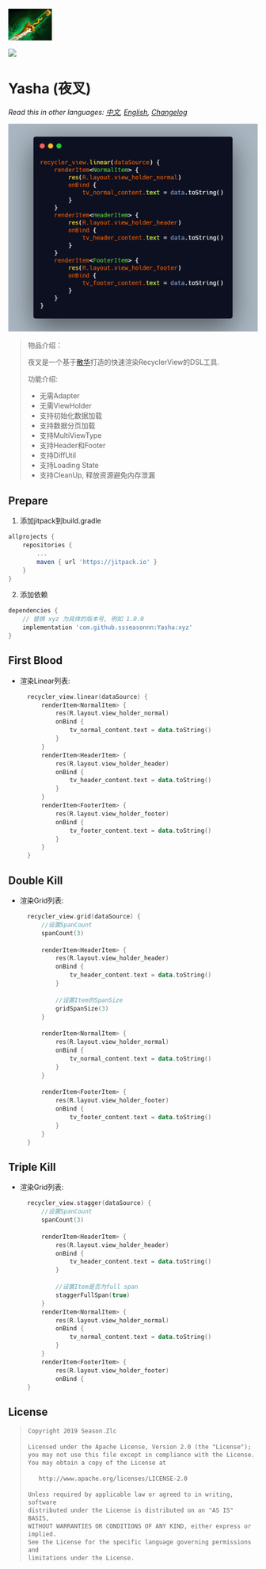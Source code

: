 ![](yasha.png)

[![](https://jitpack.io/v/ssseasonnn/Yasha.svg)](https://jitpack.io/#ssseasonnn/Yasha)

# Yasha (夜叉)

*Read this in other languages: [中文](README.zh.md), [English](README.md), [Changelog](CHANGELOG.md)*

![](yasha_usage.png)

> 物品介绍：
>
> 夜叉是一个基于[散华](https://github.com/ssseasonnn/Sange)打造的快速渲染RecyclerView的DSL工具.
> 
> 功能介绍:
> - 无需Adapter
> - 无需ViewHolder
> - 支持初始化数据加载
> - 支持数据分页加载
> - 支持MultiViewType
> - 支持Header和Footer
> - 支持DiffUtil
> - 支持Loading State
> - 支持CleanUp, 释放资源避免内存泄漏

## Prepare

1. 添加jitpack到build.gradle
```gradle
allprojects {
    repositories {
        ...
        maven { url 'https://jitpack.io' }
    }
}
```

2. 添加依赖

```gradle
dependencies {
    // 替换 xyz 为具体的版本号, 例如 1.0.0
	implementation 'com.github.ssseasonnn:Yasha:xyz'
}
```


## First Blood

- 渲染Linear列表: 

    ```kotlin
      recycler_view.linear(dataSource) {
          renderItem<NormalItem> {
              res(R.layout.view_holder_normal)
              onBind {
                  tv_normal_content.text = data.toString()
              }
          }
          renderItem<HeaderItem> {
              res(R.layout.view_holder_header)
              onBind {
                  tv_header_content.text = data.toString()
              }
          }
          renderItem<FooterItem> {
              res(R.layout.view_holder_footer)
              onBind {
                  tv_footer_content.text = data.toString()
              }
          }
      }
    ```    

## Double Kill

- 渲染Grid列表:

    ```kotlin
      recycler_view.grid(dataSource) {
          //设置SpanCount
          spanCount(3)
  
          renderItem<HeaderItem> {
              res(R.layout.view_holder_header)
              onBind {
                  tv_header_content.text = data.toString()
              }
              
              //设置Item的SpanSize
              gridSpanSize(3)
          }
        
          renderItem<NormalItem> {
              res(R.layout.view_holder_normal)
              onBind {
                  tv_normal_content.text = data.toString()
              }
          }

          renderItem<FooterItem> {
              res(R.layout.view_holder_footer)
              onBind {
                  tv_footer_content.text = data.toString()
              }
          }
      }
    ```    


## Triple Kill

- 渲染Grid列表:

    ```kotlin
      recycler_view.stagger(dataSource) {
          //设置SpanCount
          spanCount(3)
        
          renderItem<HeaderItem> {
              res(R.layout.view_holder_header)
              onBind {
                  tv_header_content.text = data.toString()
              }
              
              //设置Item是否为full span
              staggerFullSpan(true)
          }
          renderItem<NormalItem> {
              res(R.layout.view_holder_normal)
              onBind {
                  tv_normal_content.text = data.toString()
              }
          }
          renderItem<FooterItem> {
              res(R.layout.view_holder_footer)
              onBind {
      }
    ```   
    
## License

> ```
> Copyright 2019 Season.Zlc
>
> Licensed under the Apache License, Version 2.0 (the "License");
> you may not use this file except in compliance with the License.
> You may obtain a copy of the License at
>
>    http://www.apache.org/licenses/LICENSE-2.0
>
> Unless required by applicable law or agreed to in writing, software
> distributed under the License is distributed on an "AS IS" BASIS,
> WITHOUT WARRANTIES OR CONDITIONS OF ANY KIND, either express or implied.
> See the License for the specific language governing permissions and
> limitations under the License.
> ```
